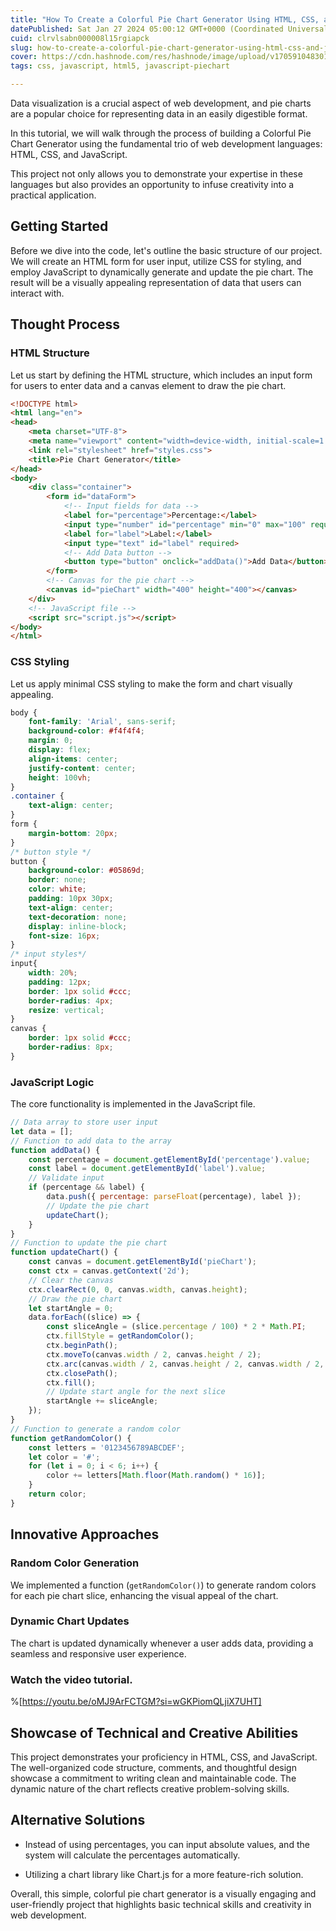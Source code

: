 ```yaml
---
title: "How To Create a Colorful Pie Chart Generator Using HTML, CSS, and JavaScript"
datePublished: Sat Jan 27 2024 05:00:12 GMT+0000 (Coordinated Universal Time)
cuid: clrvlsabn000008l15rgiapck
slug: how-to-create-a-colorful-pie-chart-generator-using-html-css-and-javascript
cover: https://cdn.hashnode.com/res/hashnode/image/upload/v1705910483012/5250c2de-0592-4757-b8f3-162c2e403f76.png
tags: css, javascript, html5, javascript-piechart

---
```


Data visualization is a crucial aspect of web development, and pie charts are a popular choice for representing data in an easily digestible format.

In this tutorial, we will walk through the process of building a Colorful Pie Chart Generator using the fundamental trio of web development languages: HTML, CSS, and JavaScript.

This project not only allows you to demonstrate your expertise in these languages but also provides an opportunity to infuse creativity into a practical application.

## **Getting Started**

Before we dive into the code, let's outline the basic structure of our project. We will create an HTML form for user input, utilize CSS for styling, and employ JavaScript to dynamically generate and update the pie chart. The result will be a visually appealing representation of data that users can interact with.

## Thought Process

### HTML Structure

Let us start by defining the HTML structure, which includes an input form for users to enter data and a canvas element to draw the pie chart.

```html
<!DOCTYPE html>
<html lang="en">
<head>
    <meta charset="UTF-8">
    <meta name="viewport" content="width=device-width, initial-scale=1.0">
    <link rel="stylesheet" href="styles.css">
    <title>Pie Chart Generator</title>
</head>
<body>
    <div class="container">
        <form id="dataForm">
            <!-- Input fields for data -->
            <label for="percentage">Percentage:</label>
            <input type="number" id="percentage" min="0" max="100" required>
            <label for="label">Label:</label>
            <input type="text" id="label" required>
            <!-- Add Data button -->
            <button type="button" onclick="addData()">Add Data</button>
        </form>
        <!-- Canvas for the pie chart -->
        <canvas id="pieChart" width="400" height="400"></canvas>
    </div>
    <!-- JavaScript file -->
    <script src="script.js"></script>
</body>
</html>
```

### CSS Styling

Let us apply minimal CSS styling to make the form and chart visually appealing.

```css
body {
    font-family: 'Arial', sans-serif;
    background-color: #f4f4f4;
    margin: 0;
    display: flex;
    align-items: center;
    justify-content: center;
    height: 100vh;
}
.container {
    text-align: center;
}
form {
    margin-bottom: 20px;
}
/* button style */
button {
    background-color: #05869d;
    border: none;
    color: white;
    padding: 10px 30px;
    text-align: center;
    text-decoration: none;
    display: inline-block;
    font-size: 16px;
}
/* input styles*/
input{
    width: 20%;
    padding: 12px;
    border: 1px solid #ccc;
    border-radius: 4px;
    resize: vertical;
}
canvas {
    border: 1px solid #ccc;
    border-radius: 8px;
}
```

### JavaScript Logic

The core functionality is implemented in the JavaScript file.

```javascript
// Data array to store user input
let data = [];
// Function to add data to the array
function addData() {
    const percentage = document.getElementById('percentage').value;
    const label = document.getElementById('label').value;
    // Validate input
    if (percentage && label) {
        data.push({ percentage: parseFloat(percentage), label });
        // Update the pie chart
        updateChart();
    }
}
// Function to update the pie chart
function updateChart() {
    const canvas = document.getElementById('pieChart');
    const ctx = canvas.getContext('2d');
    // Clear the canvas
    ctx.clearRect(0, 0, canvas.width, canvas.height);
    // Draw the pie chart
    let startAngle = 0;
    data.forEach((slice) => {
        const sliceAngle = (slice.percentage / 100) * 2 * Math.PI;
        ctx.fillStyle = getRandomColor();
        ctx.beginPath();
        ctx.moveTo(canvas.width / 2, canvas.height / 2);
        ctx.arc(canvas.width / 2, canvas.height / 2, canvas.width / 2, startAngle, startAngle + sliceAngle);
        ctx.closePath();
        ctx.fill();
        // Update start angle for the next slice
        startAngle += sliceAngle;
    });
}
// Function to generate a random color
function getRandomColor() {
    const letters = '0123456789ABCDEF';
    let color = '#';
    for (let i = 0; i < 6; i++) {
        color += letters[Math.floor(Math.random() * 16)];
    }
    return color;
}
```

## Innovative Approaches

### Random Color Generation

We implemented a function (`getRandomColor()`) to generate random colors for each pie chart slice, enhancing the visual appeal of the chart.

### Dynamic Chart Updates

The chart is updated dynamically whenever a user adds data, providing a seamless and responsive user experience.

### Watch the video tutorial.

%[https://youtu.be/oMJ9ArFCTGM?si=wGKPiomQLjiX7UHT] 

## Showcase of Technical and Creative Abilities

This project demonstrates your proficiency in HTML, CSS, and JavaScript. The well-organized code structure, comments, and thoughtful design showcase a commitment to writing clean and maintainable code. The dynamic nature of the chart reflects creative problem-solving skills.

## Alternative Solutions

* Instead of using percentages, you can input absolute values, and the system will calculate the percentages automatically.
    
* Utilizing a chart library like Chart.js for a more feature-rich solution.
    

Overall, this simple, colorful pie chart generator is a visually engaging and user-friendly project that highlights basic technical skills and creativity in web development.